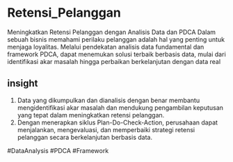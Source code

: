 # Retensi_Pelanggan
Meningkatkan Retensi Pelanggan dengan Analisis Data dan PDCA
Dalam sebuah bisnis memahami perilaku pelanggan adalah hal yang penting untuk menjaga loyalitas. Melalui pendekatan analisis data fundamental dan framework PDCA, dapat menemukan solusi terbaik berbasis data, mulai dari identifikasi akar masalah hingga perbaikan berkelanjutan dengan data real
## insight
1. Data yang dikumpulkan dan dianalisis dengan benar membantu mengidentifikasi akar masalah dan mendukung pengambilan keputusan yang tepat dalam meningkatkan retensi pelanggan.
2. Dengan menerapkan siklus Plan-Do-Check-Action, perusahaan dapat menjalankan, mengevaluasi, dan memperbaiki strategi retensi pelanggan secara berkelanjutan berbasis data.

#DataAnalysis #PDCA #Framework
